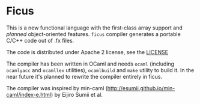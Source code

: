 # Ficus

This is a new functional language with the first-class array support
and _planned_ object-oriented features. `ficus` compiler generates
a portable C/C++ code out of .fx files.

The code is distributed under Apache 2 license, see the [LICENSE](LICENSE)

The compiler has been written in OCaml and needs `ocaml`
(including `ocamlyacc` and `ocamllex` utilities),
`ocamlbuild` and `make` utility to build it.
In the near future it's planned to rewrite the compiler entirely in ficus.

The compiler was inspired by min-caml
(http://esumii.github.io/min-caml/index-e.html) by Eijiro Sumii et al.
